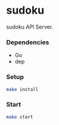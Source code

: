 # sudoku

sudoku API Server.

### Dependencies
* Go
* dep

### Setup
```sh
make install
```

### Start
```sh
make start
```